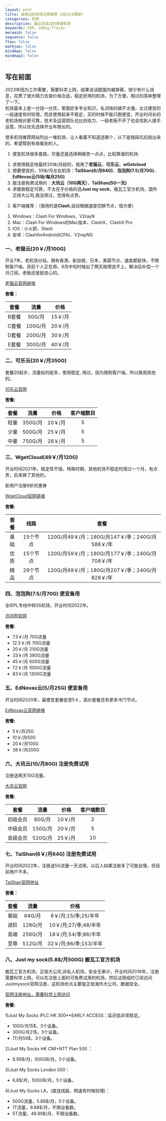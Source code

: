 ```yaml
---
layout: post
title: 自用过的机场记录推荐（2023/8更新）
categories: 机场
description: 最近测试过的靠谱机场
keywords: SSR, VaRay,Trojan
mermaid: false
sequence: false
flow: false
mathjax: false
mindmap: false
mindmap2: false
---
```

## 写在前面
2023年因为工作需要，需要科学上网，结果该话题国内被屏蔽，很少有什么信息，花费了很大精力去查价格合适，稳定好用的机场，为了方便，用过的简单整理了一下。   
机场基本上是一分钱一分货，里面好多专业知识，名词啥的搞不太懂，太过便宜的一般速度有时较慢，而且使用起来不稳定，买的时候不能只图便宜，开业时间长的老机场相对更可靠，技术及运营团队也比较给力，一般老板不开了也会找到人接手运营，所以优先选择开业年限长的。  

很多机场推荐网站列出一堆机场，让人看着不知道选哪个，以下是我踩坑后挑出来的，希望帮到有缘看到的人。

1. 便宜机场很多套路，尽量还是选择稍微贵一点点，比较靠谱的机场:  
1) 求使用稳定地最好20块/月起的，我用了**老猫云**，**可乐云**，**wGetcloud**  
2) 想要便宜的，10块/月左右机场：**TaiShan(6/月64G)**、**泡泡狗(7.5/月70G)**、**EdNovas云(5块/每月25G)**   
3) 能注册免费试用的：**大讯云（10G两天）**，**TaiShan(5G一天)**  
4) 求极致稳定可靠，不太在乎价格的选**Just my sock**，搬瓦工官方机场，国外正经大公司,我没用过，觉得有点贵。  

2. 客户端推荐：（我用的是**Clash**,自动根据速度切换节点，很方便）  
1) Windows：Clash For Windows、V2rayN      
2) Mac：Clash For Windows的Mac版本、ClashX、ClashX Pro     
3) IOS：小火箭、Stash  
4) 安卓：ClashforAndroid(CFA)、V2rayNG  


### 一、老猫云(20￥/月100G)

开业7年，老机场分站，拥有香港，新加坡，日本，美国节点，速度都挺快，不限制客户端，目前个人正在用，8月中旬时候出了两天故障连不上，解决后补偿一个月订阅，老板还是挺良心的。

[老猫云官网链接](https://lm.laomaoyun.me/#/register?code=LiENizAR)

**套餐：**

套餐 |  流量 | 价格 
:-: |  :-: | :-: 
B套餐 | 50G/月 |15￥/月
C套餐 | 100G/月 |20￥/月
D套餐 | 200G/月 |30￥/月
E套餐 | 300G/月|40￥/月

### 二、可乐云(20￥/月350G)  

套餐20起步，流量给的挺多，使用稳定, 用过，因为限制客户端，所以换用其他的。             

[可乐云官网](https://user.colacloud.net/#/register?code=6nsFRwoI )

**套餐:**

套餐 |  流量 | 价格 |客户端数目 
:-:  | :-: | :-: | :-:
轻量 | 350G/月 | 20￥/月 | 5
少量 | 500G/月 | 25￥/月 | 5
中量 | 750G/月 | 28￥/月 | 5

### 三、WgetCloud(49￥/月120G) 

开业时间2021年，稳定性不错，特殊时期，其他机场不稳定时用过一个月，有点贵，后来换了其他的。  

新用户注册8折优惠券

[WgetCloud官网链接](https://invite.wgetcloud.ltd/auth/register?code=GvMi )  

**套餐:**         

套餐 | 线路 | 套餐            
:-: | :-:  | :-:
基础 | 15个节点 | 120G/月49￥/月；180G/月147￥/季；240G/月588￥/年           
优质 | 15个节点 | 120G/月59￥/月；180G/月177￥/季；240G/月708￥/年         
精品 | 29个节点 | 120G/月69￥/月；180G/月207￥/季；240G/月828￥/年

### 四、泡泡狗(7.5/月70G) 便宜备用  

全IEPL专线中转SS机场，开业时间2022年。       

[泡泡狗官网](https://www.paopao.dog/#/register?code=e9r22fNS )

**套餐:**

* 7.5￥/月 70G流量   
* 12.5￥/月 110G流量   
* 20￥/月 210G流量   
* 33￥/月 380G流量   
* 45￥/月 600G流量   
* 72￥/月 1000G流量   
* 83￥/月 1300G流量   

### 五、EdNovas云(5/月25G) 便宜备用          

开业时间2020年，最便宜套餐低至5￥，高价套餐还有更多冷门节点。

[EdNovas云官网链接](https://xn--ed-c72c.com/#/register?code=Q67VAcy3)

**套餐:**

* 5￥/月25G
* 10￥/月50G
* 20￥/月100G
* 38￥/月200G

### 六、大讯云(10/月80G) 注册免费试用
注册送两天10G流量。           

[大讯云官网](https://daxun.info/#/register?code=VLAYLLaS )

**套餐:**

套餐 |  流量 | 价格 |客户端数目 
:-:  | :-: | :-: | :-:
初级会员 | 80G/月 | 10￥/月 | 2
中级会员 | 150G/月 | 20￥/月 | 5
高级会员 | 520G/月 | 25￥/月 | 10

### 七、TaiShan(6￥/月64G) 注册免费试用

开业时间2022年，注册送5G流量一天试用，以后人如果注册多了可能会慢，但目前用户不多。

[TaiShan官网地址](https://www.taishan.pro/#/register?code=4UL2NXmU)

**套餐：**

套餐 |  流量 | 价格 
:-: |  :-: | :-: 
基础 | 64G/月 |6￥/月;15/季;25/半年
进阶 | 128G/月 |10￥/月;27/季;48/半年
高端 | 256G/月 |18￥/月;54/季;86/半年
至尊 | 512G/月|32￥/月;86/季;153/半年

### 八、Just my sock(5.8$/月500G) 搬瓦工官方机场 

搬瓦工官方机场，正规大公司,非私人机场，安全无审计，开业时间2018年，注册需要科学上网，可以先注册上面的可免费试用的机场，然后试用临时订阅访问Justmysock官网注册，这机场优点主要是正规海外大公司，数据安全。                             

[官网注册地址，需要科学上网访问](https://justmysocks.net/members/aff.php?aff=28042)

**套餐:**

1)Just My Socks IPLC HK 300**EARLY ACCESS：延迟低非常稳定。                
* 100G/月15$，3个设备。
* 300G/月21$，3个设备。         
* 1T/月59$，3个设备。              
                         
2)Just My Socks HK CMI+NTT Plan 500 ：
* 8.99$/月，500GB/月，5个设备。                       

3)Just My Socks London 500：
* 6.8$/月，500GB/月，5个设备。         

4)Just My Socks LA，(直连线路，网速有时候较慢)：         
* 500G流量，5.88$/月，5个设备。          
* 1T流量，9.88$/月，不限设备数。        
* 5T流量，48.99$/月，不限设备数。               

